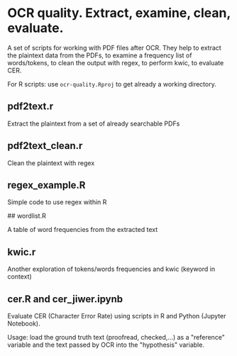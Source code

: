 # OCR quality. Extract, examine, clean, evaluate.

A set of scripts for working with PDF files after OCR. They help to extract the plaintext data from the PDFs, to examine a frequency list of words/tokens, to clean the output with regex, to perform kwic, to evaluate CER.

For R scripts: use `ocr-quality.Rproj` to get already a working directory.

## pdf2text.r
Extract the plaintext from a set of already searchable PDFs

## pdf2text_clean.r

Clean the plaintext with regex

## regex_example.R

Simple code to use regex within R

## wordlist.R

A table of word frequencies from the extracted text

## kwic.r

Another exploration of tokens/words frequencies and kwic (keyword in context)

## cer.R and cer_jiwer.ipynb
Evaluate CER (Character Error Rate) using scripts in R and Python (Jupyter Notebook).

Usage: load the ground truth text (proofread, checked,...) as a "reference" variable and the text passed by OCR into the "hypothesis" variable.